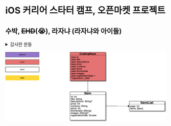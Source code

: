 # iOS 커리어 스타터 캠프, 오픈마켓 프로젝트
## 수박, ~~EHD~~(😭), 라자냐 (라자냐와 아이들)
<details>
<summary>감사한 분들</summary>
<div markdown="1">

프로젝트를 진행하면서 부족한 지식에 대해 특히
> 지스: <https://github.com/hrjy6278> <br>
> 타코캣: <https://github.com/Ldoy> <br>
> 코든: <https://github.com/ictechgy> <br>
> 루얀: <https://github.com/KimWanki> <br>
> 
의 도움을 받았습니다

</div>
</details>



![image](./OpenMarket/UML.png)
